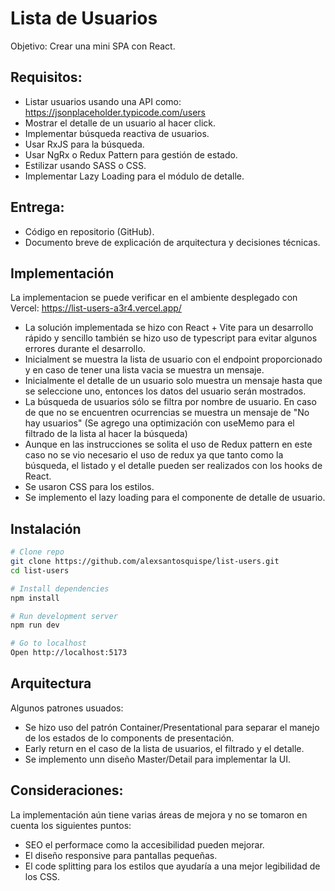 # Lista de Usuarios

Objetivo: Crear una mini SPA con React.

## Requisitos:

- Listar usuarios usando una API como: https://jsonplaceholder.typicode.com/users
- Mostrar el detalle de un usuario al hacer click.
- Implementar búsqueda reactiva de usuarios.
- Usar RxJS para la búsqueda.
- Usar NgRx o Redux Pattern para gestión de estado.
- Estilizar usando SASS o CSS.
- Implementar Lazy Loading para el módulo de detalle.

## Entrega:

- Código en repositorio (GitHub).
- Documento breve de explicación de arquitectura y decisiones técnicas.

## Implementación

La implementacion se puede verificar en el ambiente desplegado con Vercel:
https://list-users-a3r4.vercel.app/

- La solución implementada se hizo con React + Vite para un desarrollo rápido y sencillo
  también se hizo uso de typescript para evitar algunos errores durante el desarrollo.
- Inicialment se muestra la lista de usuario con el endpoint proporcionado y en caso de tener una lista vacia se muestra un mensaje.
- Inicialmente el detalle de un usuario solo muestra un mensaje hasta que se seleccione uno, entonces los datos del usuario serán mostrados.
- La búsqueda de usuarios sólo se filtra por nombre de usuario. En caso de que no se encuentren ocurrencias se muestra un mensaje de "No hay usuarios" (Se agrego una optimización con useMemo para el filtrado de la lista al hacer la búsqueda)
- Aunque en las instrucciones se solita el uso de Redux pattern en este caso no se vio necesario el uso de redux ya que tanto como la búsqueda, el listado y el detalle pueden ser realizados con los hooks de React.
- Se usaron CSS para los estilos.
- Se implemento el lazy loading para el componente de detalle de usuario.

## Instalación

```bash
# Clone repo
git clone https://github.com/alexsantosquispe/list-users.git
cd list-users

# Install dependencies
npm install

# Run development server
npm run dev

# Go to localhost
Open http://localhost:5173
```

## Arquitectura

Algunos patrones usuados:

- Se hizo uso del patrón Container/Presentational para separar el manejo de los estados de lo components de presentación.
- Early return en el caso de la lista de usuarios, el filtrado y el detalle.
- Se implemento unn diseño Master/Detail para implementar la UI.

## Consideraciones:

La implementación aún tiene varias áreas de mejora y no se tomaron en cuenta los siguientes puntos:

- SEO el performace como la accesibilidad pueden mejorar.
- El diseño responsive para pantallas pequeñas.
- El code splitting para los estilos que ayudaría a una mejor legibilidad de los CSS.
